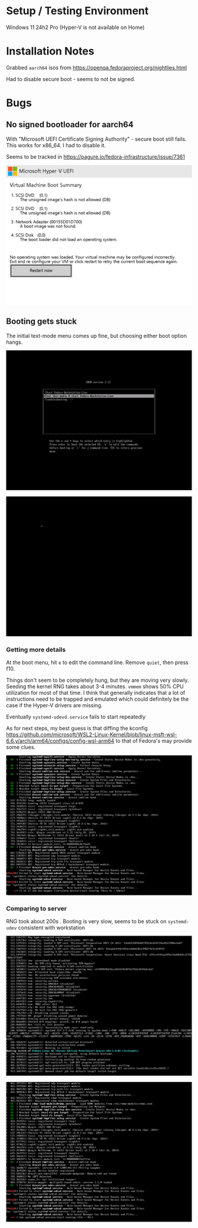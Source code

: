 


# Setup / Testing Environment

Windows 11 24h2 Pro (Hyper-V is not available on Home)


# Installation Notes


Grabbed `aarch64` isos from https://openqa.fedoraproject.org/nightlies.html

Had to disable secure boot - seems to not be signed.


# Bugs

## No signed bootloader for aarch64


With "Microsoft UEFI Certificate Signing Authority" - secure boot still fails. This works for x86_64. I had to disable it. 

Seems to be tracked in https://pagure.io/fedora-infrastructure/issue/7361

![Secure boot failure](secure-boot-fail.png)


## Booting gets stuck

The initial text-mode menu comes up fine, but choosing either boot option hangs.

![boot menu](boot-menu.png)

![boot hangs on just a cursor](boot-hang.png)



### Getting more details

At the boot menu, hit `e` to edit the command line. Remove `quiet`, then press f10.

Things don't seem to be completely hung, but they are moving very slowly. Seeding the kernel RNG takes about 3-4 minutes. `vmmem` shows 50% CPU utilization for most of that time. I think that generally indicates that a lot of instructions need to be trapped and emulated which could definitely be the case if the Hyper-V drivers are missing.

Eventually `systemd-udevd.service` fails to start repeatedly

As for next steps, my best guess is that diffing the kconfig https://github.com/microsoft/WSL2-Linux-Kernel/blob/linux-msft-wsl-6.6.y/arch/arm64/configs/config-wsl-arm64 to that of Fedora's may provide some clues.

![state after 10 minutes of booting](boot-10mins-failudev.png)



### Comparing to server


RNG took about 200s . Booting is very slow, seems to be stuck on `systemd-udev` consistent with workstation

![1st screenshot of server boot](server-boot-1.png)

![second screenshot of server boot several minutes later](server-boot-2.png)